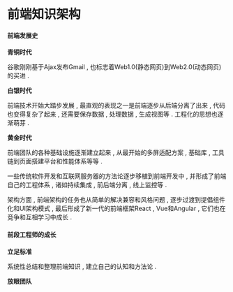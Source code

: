 # 前端知识架构

#### 前端发展史

**青铜时代**

谷歌刚刚基于Ajax发布Gmail , 也标志着Web1.0\(静态网页\)到Web2.0\(动态网页\)的买进 .

**白银时代**

前端技术开始大踏步发展 , 最直观的表现之一是前端逐步从后端分离了出来 , 代码也变得复杂了起来 , 还需要保存数据 , 处理数据 , 生成视图等 . 工程化的思想也逐渐萌芽 .

**黄金时代**

前端团队的各种基础设施逐渐建立起来 , 从最开始的多屏适配方案 , 基础库 , 工具链到页面搭建平台和性能体系等等 .

一些传统软件开发和互联网服务器的方法论逐步移植到前端开发中 , 并形成了前端自己的工程体系 , 诸如持续集成 , 前后端分离 , 线上监控等 .

架构方面 , 前端架构的任务也从简单的解决兼容和风格问题 , 逐步过渡到提倡组件化和UI架构模式 , 最后形成了新一代的前端框架React , Vue和Angular , 它们也在竞争和互相学习中成长 .

#### 前段工程师的成长

**立足标准**

系统性总结和整理前端知识 , 建立自己的认知和方法论 .

**放眼团队**





